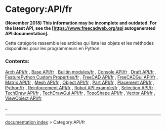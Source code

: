 # Category:API/fr
**(November 2018) This information may be incomplete and outdated. For the latest API, see the [https://www.freecadweb.org/api autogenerated API documentation].**

Cette catégorie rassemble les articles qui liste les objets et les méthodes disponibles pour les programmeurs en Python.

### Contents:

[Arch API/fr](Arch_API/fr.md) , [Base API/fr](Base_API/fr.md) , [Builtin modules/fr](Builtin_modules/fr.md) , [Console API/fr](Console_API/fr.md) , [Draft API/fr](Draft_API/fr.md) , [FeaturePython Custom Properties/fr](FeaturePython_Custom_Properties/fr.md) , [FreeCAD API/fr](FreeCAD_API/fr.md) , [FreeCADGui API/fr](FreeCADGui_API/fr.md) , [Matrix API/fr](Matrix_API/fr.md) , [Mesh API/fr](Mesh_API/fr.md) , [Object API/fr](Object_API/fr.md) , [Part API/fr](Part_API/fr.md) , [Placement API/fr](Placement_API/fr.md) , [Python/fr](Python/fr.md) , [Reinforcement API/fr](Reinforcement_API/fr.md) , [Robot API example/fr](Robot_API_example/fr.md) , [Selection API/fr](Selection_API/fr.md) , [TechDraw API/fr](TechDraw_API/fr.md) , [TechDrawGui API/fr](TechDrawGui_API/fr.md) , [TopoShape API/fr](TopoShape_API/fr.md) , [Vector API/fr](Vector_API/fr.md) , [ViewObject API/fr](ViewObject_API/fr.md)

_

---
[documentation index](../README.md) > Category:API/fr
